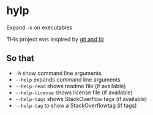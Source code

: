 hylp
====

Expand `-h` on executables

THis project was inspired by [git and fd](inspirations.md)

So that
-------

* `-h` show command line arguments
* `--help` expands command line arguments
* `--help-read` shows readme file (if available)
* `--help-license` shows license file (if available)
* `--help-tags` shows StackOverflow tags (if available)
* `--help-tag` to show a StackOverflowtag (if tags)
